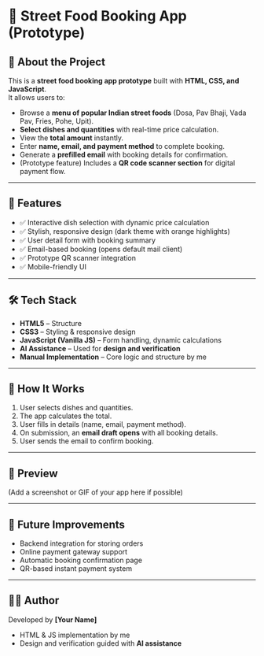 # 🍴 Street Food Booking App (Prototype)

## 📌 About the Project
This is a **street food booking app prototype** built with **HTML, CSS, and JavaScript**.  
It allows users to:  
- Browse a **menu of popular Indian street foods** (Dosa, Pav Bhaji, Vada Pav, Fries, Pohe, Upit).  
- **Select dishes and quantities** with real-time price calculation.  
- View the **total amount** instantly.  
- Enter **name, email, and payment method** to complete booking.  
- Generate a **prefilled email** with booking details for confirmation.  
- (Prototype feature) Includes a **QR code scanner section** for digital payment flow.  

---

## 🎨 Features
- ✅ Interactive dish selection with dynamic price calculation  
- ✅ Stylish, responsive design (dark theme with orange highlights)  
- ✅ User detail form with booking summary  
- ✅ Email-based booking (opens default mail client)  
- ✅ Prototype QR scanner integration  
- ✅ Mobile-friendly UI  

---

## 🛠️ Tech Stack
- **HTML5** – Structure  
- **CSS3** – Styling & responsive design  
- **JavaScript (Vanilla JS)** – Form handling, dynamic calculations  
- **AI Assistance** – Used for **design and verification**  
- **Manual Implementation** – Core logic and structure by me  

---

## 🚀 How It Works
1. User selects dishes and quantities.  
2. The app calculates the total.  
3. User fills in details (name, email, payment method).  
4. On submission, an **email draft opens** with all booking details.  
5. User sends the email to confirm booking.  

---

## 📸 Preview
(Add a screenshot or GIF of your app here if possible)  

---

## 🔮 Future Improvements
- Backend integration for storing orders  
- Online payment gateway support  
- Automatic booking confirmation page  
- QR-based instant payment system  

---

## 👨‍💻 Author
Developed by **[Your Name]**  
- HTML & JS implementation by me  
- Design and verification guided with **AI assistance**
